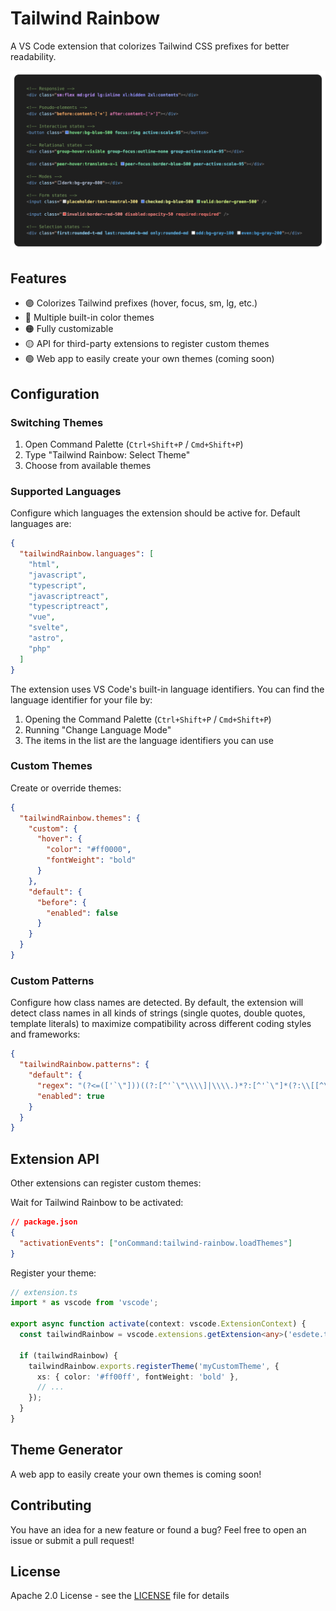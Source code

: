 # Tailwind Rainbow

A VS Code extension that colorizes Tailwind CSS prefixes for better readability.

<p align="center">
  <img src="https://github.com/esdete2/tailwind-rainbow/blob/main/images/example.png?raw=true">
</p>

## Features

- 🟣 Colorizes Tailwind prefixes (hover, focus, sm, lg, etc.)
- 🔵 Multiple built-in color themes
- 🟠 Fully customizable
- 🟡​ API for third-party extensions to register custom themes
- 🟢 Web app to easily create your own themes (coming soon)

## Configuration

### Switching Themes

1. Open Command Palette (`Ctrl+Shift+P` / `Cmd+Shift+P`)
2. Type "Tailwind Rainbow: Select Theme"
3. Choose from available themes

### Supported Languages

Configure which languages the extension should be active for. Default languages are:

```json
{
  "tailwindRainbow.languages": [
    "html",
    "javascript",
    "typescript",
    "javascriptreact",
    "typescriptreact",
    "vue",
    "svelte",
    "astro",
    "php"
  ]
}
```

The extension uses VS Code's built-in language identifiers. You can find the language identifier for your file by:

1. Opening the Command Palette (`Ctrl+Shift+P` / `Cmd+Shift+P`)
2. Running "Change Language Mode"
3. The items in the list are the language identifiers you can use

### Custom Themes

Create or override themes:

```json
{
  "tailwindRainbow.themes": {
    "custom": {
      "hover": {
        "color": "#ff0000",
        "fontWeight": "bold"
      }
    },
    "default": {
      "before": {
        "enabled": false
      }
    }
  }
}
```

### Custom Patterns

Configure how class names are detected. By default, the extension will detect class names in all kinds of strings (single quotes, double quotes, template literals) to maximize compatibility across different coding styles and frameworks:

```json
{
  "tailwindRainbow.patterns": {
    "default": {
      "regex": "(?<=(['`\"]))((?:[^'`\"\\\\]|\\\\.)*?:[^'`\"]*(?:\\[[^\\]]*\\][^'`\"]*)*?)(?<!\\\\)(?=\\1)",
      "enabled": true
    }
  }
}
```

## Extension API

Other extensions can register custom themes:

Wait for Tailwind Rainbow to be activated:

```json
// package.json
{
  "activationEvents": ["onCommand:tailwind-rainbow.loadThemes"]
}
```

Register your theme:

```ts
// extension.ts
import * as vscode from 'vscode';

export async function activate(context: vscode.ExtensionContext) {
  const tailwindRainbow = vscode.extensions.getExtension<any>('esdete.tailwind-rainbow');

  if (tailwindRainbow) {
    tailwindRainbow.exports.registerTheme('myCustomTheme', {
      xs: { color: '#ff00ff', fontWeight: 'bold' },
      // ...
    });
  }
}
```

## Theme Generator

A web app to easily create your own themes is coming soon!

## Contributing

You have an idea for a new feature or found a bug? Feel free to open an issue or submit a pull request!

## License

Apache 2.0 License - see the [LICENSE](LICENSE) file for details
